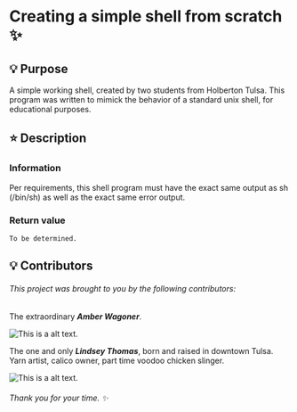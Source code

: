 # Creating a simple shell from scratch :sparkles:

## :bulb: Purpose

A simple working shell, created by two students from Holberton Tulsa. This program was written to mimick the behavior of a standard unix shell, for educational purposes.


## :star: Description
### Information
Per requirements, this shell program must have the exact same output as sh (/bin/sh) as well as the exact same error output.
### Return value
```
To be determined.
```

## :bulb: Contributors
###### This project was brought to you by the following contributors:

The extraordinary __*Amber Wagoner*__.

![This is a alt text.](https://avatars.githubusercontent.com/u/95774612?v=4 "@AmberWagoner")

The one and only __*Lindsey Thomas*__, born and raised in downtown Tulsa. Yarn artist, calico owner, part time voodoo chicken slinger.

![This is a alt text.](https://pbs.twimg.com/media/FghkAgdXEAAX0BV?format=jpg&name=medium "@timidgeek")

###### *Thank you for  your time.* :sparkles:
